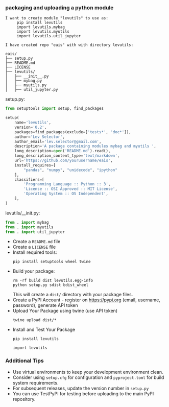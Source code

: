 ### packaging and uploading a python module

```
I want to create module "levutils" to use as:
     pip install levutils
     import levutils.mybag
     import levutils.myutils
     import levutils.util_jupyter

I have created repo "eais" with with directory levutils:

eais/
├── setup.py
├── README.md
├── LICENSE
├── levutils/
│   ├── __init__.py
│   ├── mybag.py
│   ├── myutils.py
│   ├── util_jupyter.py
```

setup.py:

``` python
from setuptools import setup, find_packages

setup(
    name='levutils',
    version='0.2',
    packages=find_packages(exclude=['tests*', 'doc*']),
    author='Lev Selector',
    author_email='lev.selector@gmail.com',
    description='A package containing modules mybag and myutils ',
    long_description=open('README.md').read(),
    long_description_content_type='text/markdown',
    url='https://github.com/yourusername/eais',
    install_requires=[
        "pandas", "numpy", "unidecode", "ipython"
    ],
    classifiers=[
        'Programming Language :: Python :: 3',
        'License :: OSI Approved :: MIT License',
        'Operating System :: OS Independent',
    ],
)
```

levutils/__init.py:

``` python
from . import mybag
from . import myutils
from . import util_jupyter
```

 - Create a `README.md` file
 - Create a `LICENSE` file
 - Install required tools:
   ```
   pip install setuptools wheel twine
   ```
 - Build your package:
   ```
   rm -rf build dist levutils.egg-info
   python setup.py sdist bdist_wheel
   ```
   This will create a `dist/` directory with your package files.
 - Create a PyPI Account - register on https://pypi.org 
   (email, username, password), generate API token
 - Upload Your Package using twine (use API token)
   ```
   twine upload dist/*
   ```
 - Install and Test Your Package
   ```
   pip install levutils

   import levutils
   ```

### Additional Tips

- Use virtual environments to keep your development environment clean.
- Consider using `setup.cfg` for configuration and `pyproject.toml` for build system requirements.
- For subsequent releases, update the version number in `setup.py`
- You can use TestPyPI for testing before uploading to the main PyPI repository.
